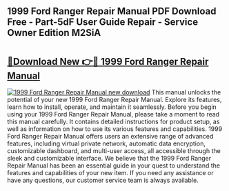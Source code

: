 ## 1999 Ford Ranger Repair Manual PDF Download Free - Part-5dF User Guide Repair - Service Owner Edition M2SiA

# <h2><a href="http://bc27556.oget.top/?id=1999+Ford+Ranger+Repair+Manual">🔗Download New 👉🔴 1999 Ford Ranger Repair Manual</a></h2>

[![1999 Ford Ranger Repair Manual new download](https://i.imgur.com/5g1atiW.png)](http://bc27556.oget.top/?id=1999+Ford+Ranger+Repair+Manual)
This manual unlocks the potential of your new 1999 Ford Ranger Repair Manual. Explore its features, learn how to install, operate, and maintain it seamlessly. Before you begin using your 1999 Ford Ranger Repair Manual, please take a moment to read this manual carefully. It contains detailed instructions for product setup, as well as information on how to use its various features and capabilities. 1999 Ford Ranger Repair Manual offers users an extensive range of advanced features, including virtual private network, automatic data encryption, customizable dashboard, and multi-user access, all accessible through the sleek and customizable interface. We believe that the 1999 Ford Ranger Repair Manual has been an essential guide in your quest to understand the features and capabilities of your new item. If you need any assistance or have any questions, our customer service team is always available.
